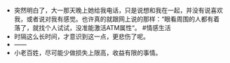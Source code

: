 - 突然明白了，大一那天晚上她给我电话，只是说想和我在一起，并没有说喜欢我，或者说对我有感觉。也许真的就跟网上说的那样：“眼看周围的人都有着落了，就找个人试试，没准能激活ATM属性“。 #情感生活
- 时隔这么长时间，才意识到这一点，更悲伤了呢。
- ——
- 小老百姓，尽可能少做损失上限高，收益有限的事情。